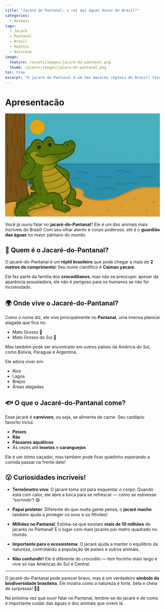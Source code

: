 ```yaml
---
title: "Jacaré do Pantanal: o rei das águas doces do Brasil!"
categories:
  - Animais
tags:
  - Jacaré
  - Pantanal
  - Brasil
  - Répteis
  - Natureza
image:
  feature: /assets/images/jacare-do-pantanal.png
  thumb: /assets/images/jacare-do-pantanal.png
toc: true
excerpt: "O jacaré do Pantanal é um dos maiores répteis do Brasil! Vive nas águas calmas do Pantanal, adora tomar sol e é superimportante para o equilíbrio da natureza."
---
```


# Apresentacão

![Imagem do Jacaré-do-Pantanal](/assets/images/jacare-do-pantanal.png)

Você já ouviu falar no **jacaré-do-Pantanal**? Ele é um dos animais mais incríveis do Brasil! Com seu olhar atento e corpo poderoso, ele é o **guardião das águas** no maior pântano do mundo.

## 🐊 Quem é o Jacaré-do-Pantanal?

O jacaré-do-Pantanal é um **réptil brasileiro** que pode chegar a mais de **2 metros de comprimento**! Seu nome científico é **Caiman yacare**.

Ele faz parte da família dos **crocodilianos**, mas não se preocupe: apesar da aparência assustadora, ele não é perigoso para os humanos se não for incomodado.

## 🌍 Onde vive o Jacaré-do-Pantanal?

Como o nome diz, ele vive principalmente no **Pantanal**, uma imensa planície alagada que fica no:

- Mato Grosso 🐾  
- Mato Grosso do Sul 🌿  

Mas também pode ser encontrado em outros países da América do Sul, como Bolívia, Paraguai e Argentina.

Ele adora viver em:

- Rios
- Lagos
- Brejos
- Áreas alagadas

## 🐟 O que o Jacaré-do-Pantanal come?

Esse jacaré é **carnívoro**, ou seja, se alimenta de carne. Seu cardápio favorito inclui:

- **Peixes**
- **Rãs**
- **Pássaros aquáticos**
- Às vezes até **insetos** e **caranguejos**

Ele é um ótimo caçador, mas também pode ficar quietinho esperando a comida passar na frente dele!

## 😮 Curiosidades incríveis!

- **Termômetro vivo**: O jacaré toma sol para esquentar o corpo. Quando está com calor, ele abre a boca para se refrescar — como se estivesse “sorrindo”! 😄

- **Papai protetor**: Diferente do que muita gente pensa, o **jacaré macho** também ajuda a proteger os ovos e os filhotes!

- **Milhões no Pantanal**: Estima-se que existam **mais de 10 milhões** de jacarés no Pantanal! É o lugar com mais jacarés por metro quadrado no mundo.

- **Importante para o ecossistema**: O jacaré ajuda a manter o equilíbrio da natureza, controlando a população de peixes e outros animais.

- **Não confundir!** Ele é diferente do crocodilo — tem focinho mais largo e vive só nas Américas do Sul e Central.

---

O jacaré-do-Pantanal pode parecer bravo, mas é um verdadeiro **símbolo da biodiversidade brasileira**. Ele mostra como a natureza é forte, bela e cheia de surpresas! 🌿🐊

Na próxima vez que ouvir falar no Pantanal, lembre-se do jacaré e de como é importante cuidar das águas e dos animais que vivem lá.
